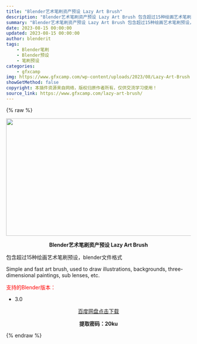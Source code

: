 ```yaml
---
title: "Blender艺术笔刷资产预设 Lazy Art Brush"
description: "Blender艺术笔刷资产预设 Lazy Art Brush 包含超过15种绘画艺术笔刷预设，blender文件格式 Simple and fast art brush, used to draw i..."
summary: "Blender艺术笔刷资产预设 Lazy Art Brush 包含超过15种绘画艺术笔刷预设，blender文件格式 Simple and fast art brush, used to draw i..."
date: 2023-08-15 00:00:00
updated: 2023-08-15 00:00:00
author: blenderit
tags: 
    - Blender笔刷
    - Blender预设
    - 笔刷预设
categories:
    - gfxcamp
img: https://www.gfxcamp.com/wp-content/uploads/2023/08/Lazy-Art-Brush.jpg
showGetMethod: false
copyright: 本插件资源来自网络，版权归原作者所有，仅供交流学习使用！
source_link: https://www.gfxcamp.com/lazy-art-brush/
---
```


{% raw %}
<div><p><img decoding="async" class="aligncenter size-full wp-image-114345" src="https://www.gfxcamp.com/wp-content/uploads/2023/08/Lazy-Art-Brush.jpg" data-src="https://www.gfxcamp.com/wp-content/uploads/2023/08/Lazy-Art-Brush.jpg" alt="" width="640" height="320" data-srcset="https://www.gfxcamp.com/wp-content/uploads/2023/08/Lazy-Art-Brush.jpg 640w, https://www.gfxcamp.com/wp-content/uploads/2023/08/Lazy-Art-Brush-150x75.jpg 150w" data-sizes="(max-width: 640px) 100vw, 640px"></p><p style="text-align: center;"><strong>Blender艺术笔刷资产预设 Lazy Art Brush</strong></p><p>包含超过15种绘画艺术笔刷预设，blender文件格式</p><p>Simple and fast art brush, used to draw illustrations, backgrounds, three-dimensional paintings, sub lenses, etc.</p><p style="text-align: left;"><span style="color: #ff0000;">支持的Blender版本：</span></p><ul>
<li style="text-align: left;">3.0</li>
</ul><p style="text-align: center;"><a class="maxbutton-3 maxbutton maxbutton-baidu" target="_blank" rel="noopener" href="https://pan.baidu.com/s/1p78DSVt6xQmra18TjAsy3g?pwd=20ku"><span class="mb-text">百度网盘点击下载</span></a></p><p style="text-align: center;"><strong>提取密码：20ku</strong></p></div>
<div style="display: none">gfxcamp</div>
{% endraw %}